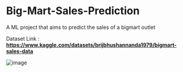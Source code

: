 # Big-Mart-Sales-Prediction

A ML project that aims to predict the sales of a bigmart outlet

Dataset Link : **https://www.kaggle.com/datasets/brijbhushannanda1979/bigmart-sales-data**

![image](https://user-images.githubusercontent.com/72307306/187043356-c4a754f6-db77-44c9-9b1b-9aaa173f4a9f.png)


